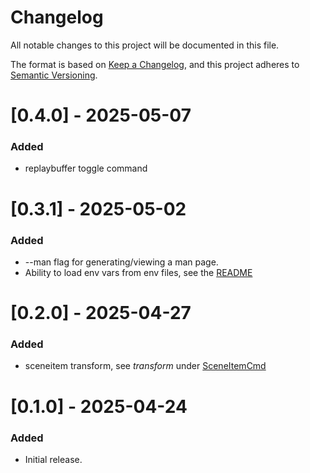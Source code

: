 # Changelog

All notable changes to this project will be documented in this file.

The format is based on [Keep a Changelog](https://keepachangelog.com/en/1.0.0/),
and this project adheres to [Semantic Versioning](https://semver.org/spec/v2.0.0.html).

# [0.4.0] - 2025-05-07

### Added

-   replaybuffer toggle command

# [0.3.1] - 2025-05-02

### Added

-   --man flag for generating/viewing a man page.
-   Ability to load env vars from env files, see the [README](https://github.com/onyx-and-iris/gobs-cli?tab=readme-ov-file#environment-variables)

# [0.2.0] - 2025-04-27

### Added

-   sceneitem transform, see *transform* under [SceneItemCmd](https://github.com/onyx-and-iris/gobs-cli?tab=readme-ov-file#sceneitemcmd)

# [0.1.0] - 2025-04-24

### Added

-   Initial release.